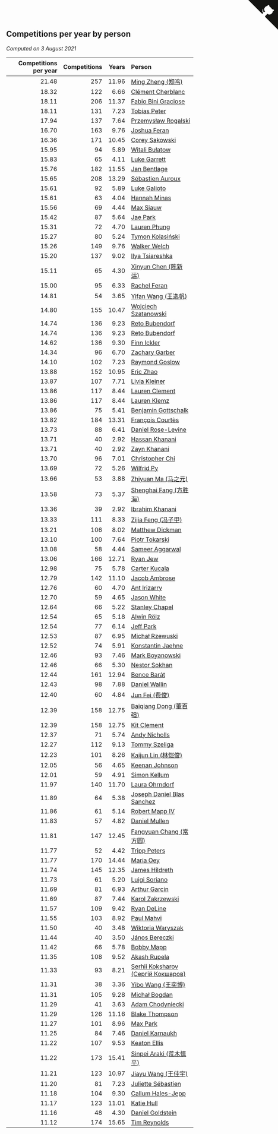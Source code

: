 ## Competitions per year by person

*Computed on  3 August 2021*

| Competitions per year | Competitions | Years | Person |
| ---: | ---: | ---: | :--- |
| 21.48 | 257 | 11.96 | [Ming Zheng (郑鸣)](https://www.worldcubeassociation.org/persons/2009ZHEN11) |
| 18.32 | 122 | 6.66 | [Clément Cherblanc](https://www.worldcubeassociation.org/persons/2014CHER05) |
| 18.11 | 206 | 11.37 | [Fabio Bini Graciose](https://www.worldcubeassociation.org/persons/2010GRAC02) |
| 18.11 | 131 | 7.23 | [Tobias Peter](https://www.worldcubeassociation.org/persons/2014PETE03) |
| 17.94 | 137 | 7.64 | [Przemysław Rogalski](https://www.worldcubeassociation.org/persons/2013ROGA02) |
| 16.70 | 163 | 9.76 | [Joshua Feran](https://www.worldcubeassociation.org/persons/2011FERA01) |
| 16.36 | 171 | 10.45 | [Corey Sakowski](https://www.worldcubeassociation.org/persons/2011SAKO01) |
| 15.95 | 94 | 5.89 | [Witali Bułatow](https://www.worldcubeassociation.org/persons/2015BUAT01) |
| 15.83 | 65 | 4.11 | [Luke Garrett](https://www.worldcubeassociation.org/persons/2017GARR05) |
| 15.76 | 182 | 11.55 | [Jan Bentlage](https://www.worldcubeassociation.org/persons/2010BENT01) |
| 15.65 | 208 | 13.29 | [Sébastien Auroux](https://www.worldcubeassociation.org/persons/2008AURO01) |
| 15.61 | 92 | 5.89 | [Luke Galioto](https://www.worldcubeassociation.org/persons/2015GALI02) |
| 15.61 | 63 | 4.04 | [Hannah Minas](https://www.worldcubeassociation.org/persons/2017MINA04) |
| 15.56 | 69 | 4.44 | [Max Siauw](https://www.worldcubeassociation.org/persons/2017SIAU02) |
| 15.42 | 87 | 5.64 | [Jae Park](https://www.worldcubeassociation.org/persons/2015PARK24) |
| 15.31 | 72 | 4.70 | [Lauren Phung](https://www.worldcubeassociation.org/persons/2016PHUN02) |
| 15.27 | 80 | 5.24 | [Tymon Kolasiński](https://www.worldcubeassociation.org/persons/2016KOLA02) |
| 15.26 | 149 | 9.76 | [Walker Welch](https://www.worldcubeassociation.org/persons/2011WELC01) |
| 15.20 | 137 | 9.02 | [Ilya Tsiareshka](https://www.worldcubeassociation.org/persons/2012TERE01) |
| 15.11 | 65 | 4.30 | [Xinyun Chen (陈新运)](https://www.worldcubeassociation.org/persons/2017CHEN36) |
| 15.00 | 95 | 6.33 | [Rachel Feran](https://www.worldcubeassociation.org/persons/2015FERA01) |
| 14.81 | 54 | 3.65 | [Yifan Wang (王逸帆)](https://www.worldcubeassociation.org/persons/2017WANY29) |
| 14.80 | 155 | 10.47 | [Wojciech Szatanowski](https://www.worldcubeassociation.org/persons/2011SZAT01) |
| 14.74 | 136 | 9.23 | [Reto Bubendorf](https://www.worldcubeassociation.org/persons/2012BUBE01) |
| 14.74 | 136 | 9.23 | [Reto Bubendorf](https://www.worldcubeassociation.org/persons/2012BUBE01) |
| 14.62 | 136 | 9.30 | [Finn Ickler](https://www.worldcubeassociation.org/persons/2012ICKL01) |
| 14.34 | 96 | 6.70 | [Zachary Garber](https://www.worldcubeassociation.org/persons/2014GARB01) |
| 14.10 | 102 | 7.23 | [Raymond Goslow](https://www.worldcubeassociation.org/persons/2014GOSL01) |
| 13.88 | 152 | 10.95 | [Eric Zhao](https://www.worldcubeassociation.org/persons/2010ZHAO19) |
| 13.87 | 107 | 7.71 | [Livia Kleiner](https://www.worldcubeassociation.org/persons/2013KLEI03) |
| 13.86 | 117 | 8.44 | [Lauren Clement](https://www.worldcubeassociation.org/persons/2013KLEM01) |
| 13.86 | 117 | 8.44 | [Lauren Klemz](https://www.worldcubeassociation.org/persons/2013KLEM01) |
| 13.86 | 75 | 5.41 | [Benjamin Gottschalk](https://www.worldcubeassociation.org/persons/2016GOTT01) |
| 13.82 | 184 | 13.31 | [François Courtès](https://www.worldcubeassociation.org/persons/2008COUR01) |
| 13.73 | 88 | 6.41 | [Daniel Rose-Levine](https://www.worldcubeassociation.org/persons/2015ROSE01) |
| 13.71 | 40 | 2.92 | [Hassan Khanani](https://www.worldcubeassociation.org/persons/2018KHAN26) |
| 13.71 | 40 | 2.92 | [Zayn Khanani](https://www.worldcubeassociation.org/persons/2018KHAN28) |
| 13.70 | 96 | 7.01 | [Christopher Chi](https://www.worldcubeassociation.org/persons/2014CHIC01) |
| 13.69 | 72 | 5.26 | [Wilfrid Py](https://www.worldcubeassociation.org/persons/2016PYWI01) |
| 13.66 | 53 | 3.88 | [Zhiyuan Ma (马之元)](https://www.worldcubeassociation.org/persons/2017MAZH04) |
| 13.58 | 73 | 5.37 | [Shenghai Fang (方胜海)](https://www.worldcubeassociation.org/persons/2016FANG01) |
| 13.36 | 39 | 2.92 | [Ibrahim Khanani](https://www.worldcubeassociation.org/persons/2018KHAN27) |
| 13.33 | 111 | 8.33 | [Zijia Feng (冯子甲)](https://www.worldcubeassociation.org/persons/2013FENG02) |
| 13.21 | 106 | 8.02 | [Matthew Dickman](https://www.worldcubeassociation.org/persons/2013DICK01) |
| 13.10 | 100 | 7.64 | [Piotr Tokarski](https://www.worldcubeassociation.org/persons/2013TOKA01) |
| 13.08 | 58 | 4.44 | [Sameer Aggarwal](https://www.worldcubeassociation.org/persons/2017AGGA01) |
| 13.06 | 166 | 12.71 | [Ryan Jew](https://www.worldcubeassociation.org/persons/2008JEWR01) |
| 12.98 | 75 | 5.78 | [Carter Kucala](https://www.worldcubeassociation.org/persons/2015KUCA01) |
| 12.79 | 142 | 11.10 | [Jacob Ambrose](https://www.worldcubeassociation.org/persons/2010AMBR01) |
| 12.76 | 60 | 4.70 | [Ant Irizarry](https://www.worldcubeassociation.org/persons/2016IRIZ02) |
| 12.70 | 59 | 4.65 | [Jason White](https://www.worldcubeassociation.org/persons/2016WHIT16) |
| 12.64 | 66 | 5.22 | [Stanley Chapel](https://www.worldcubeassociation.org/persons/2016CHAP04) |
| 12.54 | 65 | 5.18 | [Alwin Rölz](https://www.worldcubeassociation.org/persons/2016ROLZ01) |
| 12.54 | 77 | 6.14 | [Jeff Park](https://www.worldcubeassociation.org/persons/2015PARK08) |
| 12.53 | 87 | 6.95 | [Michał Rzewuski](https://www.worldcubeassociation.org/persons/2014RZEW01) |
| 12.52 | 74 | 5.91 | [Konstantin Jaehne](https://www.worldcubeassociation.org/persons/2015JAEH01) |
| 12.46 | 93 | 7.46 | [Mark Boyanowski](https://www.worldcubeassociation.org/persons/2014BOYA01) |
| 12.46 | 66 | 5.30 | [Nestor Sokhan](https://www.worldcubeassociation.org/persons/2016SOKH01) |
| 12.44 | 161 | 12.94 | [Bence Barát](https://www.worldcubeassociation.org/persons/2008BARA01) |
| 12.43 | 98 | 7.88 | [Daniel Wallin](https://www.worldcubeassociation.org/persons/2013WALL03) |
| 12.40 | 60 | 4.84 | [Jun Fei (费俊)](https://www.worldcubeassociation.org/persons/2016FEIJ02) |
| 12.39 | 158 | 12.75 | [Baiqiang Dong (董百强)](https://www.worldcubeassociation.org/persons/2008DONG06) |
| 12.39 | 158 | 12.75 | [Kit Clement](https://www.worldcubeassociation.org/persons/2008CLEM01) |
| 12.37 | 71 | 5.74 | [Andy Nicholls](https://www.worldcubeassociation.org/persons/2015NICH04) |
| 12.27 | 112 | 9.13 | [Tommy Szeliga](https://www.worldcubeassociation.org/persons/2012SZEL01) |
| 12.23 | 101 | 8.26 | [Kaijun Lin (林恺俊)](https://www.worldcubeassociation.org/persons/2013LINK01) |
| 12.05 | 56 | 4.65 | [Keenan Johnson](https://www.worldcubeassociation.org/persons/2016JOHN30) |
| 12.01 | 59 | 4.91 | [Simon Kellum](https://www.worldcubeassociation.org/persons/2016KELL12) |
| 11.97 | 140 | 11.70 | [Laura Ohrndorf](https://www.worldcubeassociation.org/persons/2009OHRN01) |
| 11.89 | 64 | 5.38 | [Joseph Daniel Blas Sanchez](https://www.worldcubeassociation.org/persons/2016SANC08) |
| 11.86 | 61 | 5.14 | [Robert Mapp IV](https://www.worldcubeassociation.org/persons/2016IVRO01) |
| 11.83 | 57 | 4.82 | [Daniel Mullen](https://www.worldcubeassociation.org/persons/2016MULL04) |
| 11.81 | 147 | 12.45 | [Fangyuan Chang (常方圆)](https://www.worldcubeassociation.org/persons/2009CHAN04) |
| 11.77 | 52 | 4.42 | [Tripp Peters](https://www.worldcubeassociation.org/persons/2017PETE04) |
| 11.77 | 170 | 14.44 | [Maria Oey](https://www.worldcubeassociation.org/persons/2007OEYM01) |
| 11.74 | 145 | 12.35 | [James Hildreth](https://www.worldcubeassociation.org/persons/2009HILD01) |
| 11.73 | 61 | 5.20 | [Luigi Soriano](https://www.worldcubeassociation.org/persons/2016SORI04) |
| 11.69 | 81 | 6.93 | [Arthur Garcin](https://www.worldcubeassociation.org/persons/2014GARC27) |
| 11.69 | 87 | 7.44 | [Karol Zakrzewski](https://www.worldcubeassociation.org/persons/2014ZAKR01) |
| 11.57 | 109 | 9.42 | [Ryan DeLine](https://www.worldcubeassociation.org/persons/2012DELI01) |
| 11.55 | 103 | 8.92 | [Paul Mahvi](https://www.worldcubeassociation.org/persons/2012MAHV01) |
| 11.50 | 40 | 3.48 | [Wiktoria Waryszak](https://www.worldcubeassociation.org/persons/2018WARY01) |
| 11.44 | 40 | 3.50 | [János Bereczki](https://www.worldcubeassociation.org/persons/2018BERE01) |
| 11.42 | 66 | 5.78 | [Bobby Mapp](https://www.worldcubeassociation.org/persons/2015MAPP01) |
| 11.35 | 108 | 9.52 | [Akash Rupela](https://www.worldcubeassociation.org/persons/2012RUPE01) |
| 11.33 | 93 | 8.21 | [Serhii Koksharov (Сергій Кокшаров)](https://www.worldcubeassociation.org/persons/2013KOKS01) |
| 11.31 | 38 | 3.36 | [Yibo Wang (王奕博)](https://www.worldcubeassociation.org/persons/2018WANG39) |
| 11.31 | 105 | 9.28 | [Michał Bogdan](https://www.worldcubeassociation.org/persons/2012BOGD01) |
| 11.29 | 41 | 3.63 | [Adam Chodyniecki](https://www.worldcubeassociation.org/persons/2017CHOD02) |
| 11.29 | 126 | 11.16 | [Blake Thompson](https://www.worldcubeassociation.org/persons/2010THOM03) |
| 11.27 | 101 | 8.96 | [Max Park](https://www.worldcubeassociation.org/persons/2012PARK03) |
| 11.25 | 84 | 7.46 | [Daniel Karnaukh](https://www.worldcubeassociation.org/persons/2014KARN02) |
| 11.22 | 107 | 9.53 | [Keaton Ellis](https://www.worldcubeassociation.org/persons/2012ELLI01) |
| 11.22 | 173 | 15.41 | [Sinpei Araki (荒木慎平)](https://www.worldcubeassociation.org/persons/2006ARAK01) |
| 11.21 | 123 | 10.97 | [Jiayu Wang (王佳宇)](https://www.worldcubeassociation.org/persons/2010WANG53) |
| 11.20 | 81 | 7.23 | [Juliette Sébastien](https://www.worldcubeassociation.org/persons/2014SEBA01) |
| 11.18 | 104 | 9.30 | [Callum Hales-Jepp](https://www.worldcubeassociation.org/persons/2012HALE01) |
| 11.17 | 123 | 11.01 | [Katie Hull](https://www.worldcubeassociation.org/persons/2010HULL01) |
| 11.16 | 48 | 4.30 | [Daniel Goldstein](https://www.worldcubeassociation.org/persons/2017GOLD01) |
| 11.12 | 174 | 15.65 | [Tim Reynolds](https://www.worldcubeassociation.org/persons/2005REYN01) |


<a href="https://github.com/jonatanklosko/wca_statistics" class="github-corner" aria-label="View source on Github"><svg width="80" height="80" viewBox="0 0 250 250" style="fill:#151513; color:#fff; position: absolute; top: 0; border: 0; right: 0;" aria-hidden="true"><path d="M0,0 L115,115 L130,115 L142,142 L250,250 L250,0 Z"></path><path d="M128.3,109.0 C113.8,99.7 119.0,89.6 119.0,89.6 C122.0,82.7 120.5,78.6 120.5,78.6 C119.2,72.0 123.4,76.3 123.4,76.3 C127.3,80.9 125.5,87.3 125.5,87.3 C122.9,97.6 130.6,101.9 134.4,103.2" fill="currentColor" style="transform-origin: 130px 106px;" class="octo-arm"></path><path d="M115.0,115.0 C114.9,115.1 118.7,116.5 119.8,115.4 L133.7,101.6 C136.9,99.2 139.9,98.4 142.2,98.6 C133.8,88.0 127.5,74.4 143.8,58.0 C148.5,53.4 154.0,51.2 159.7,51.0 C160.3,49.4 163.2,43.6 171.4,40.1 C171.4,40.1 176.1,42.5 178.8,56.2 C183.1,58.6 187.2,61.8 190.9,65.4 C194.5,69.0 197.7,73.2 200.1,77.6 C213.8,80.2 216.3,84.9 216.3,84.9 C212.7,93.1 206.9,96.0 205.4,96.6 C205.1,102.4 203.0,107.8 198.3,112.5 C181.9,128.9 168.3,122.5 157.7,114.1 C157.9,116.9 156.7,120.9 152.7,124.9 L141.0,136.5 C139.8,137.7 141.6,141.9 141.8,141.8 Z" fill="currentColor" class="octo-body"></path></svg></a><style>.github-corner:hover .octo-arm{animation:octocat-wave 560ms ease-in-out}@keyframes octocat-wave{0%,100%{transform:rotate(0)}20%,60%{transform:rotate(-25deg)}40%,80%{transform:rotate(10deg)}}@media (max-width:500px){.github-corner:hover .octo-arm{animation:none}.github-corner .octo-arm{animation:octocat-wave 560ms ease-in-out}}</style>
